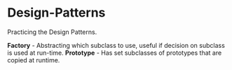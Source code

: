 # Design-Patterns
Practicing the Design Patterns.

**Factory** - Abstracting which subclass to use, useful if decision on subclass is used at run-time.
**Prototype** - Has set subclasses of prototypes that are copied at runtime.

